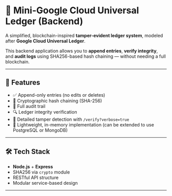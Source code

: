 # 🔐 Mini-Google Cloud Universal Ledger (Backend)

A simplified, blockchain-inspired **tamper-evident ledger system**, modeled after **Google Cloud Universal Ledger**.

This backend application allows you to **append entries**, **verify integrity**, and **audit logs** using SHA256-based hash chaining — without needing a full blockchain.

---

## 🚀 Features

- ✅ Append-only entries (no edits or deletes)
- 🔐 Cryptographic hash chaining (SHA-256)
- 📜 Full audit trail
- 🔍 Ledger integrity verification
- 🧠 Detailed tamper detection with `/verify?verbose=true`
- 🌱 Lightweight, in-memory implementation (can be extended to use PostgreSQL or MongoDB)

---

## 🛠 Tech Stack

- **Node.js** + **Express**
- SHA256 via `crypto` module
- RESTful API structure
- Modular service-based design

---
